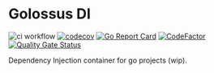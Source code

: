# Golossus DI

![ci workflow](https://github.com/golossus/di/actions/workflows/ci.yml/badge.svg)
[![codecov](https://codecov.io/gh/golossus/di/branch/master/graph/badge.svg?token=DGXZAW5PZF)](https://codecov.io/gh/golossus/di)
[![Go Report Card](https://goreportcard.com/badge/github.com/golossus/di)](https://goreportcard.com/report/github.com/golossus/di)
[![CodeFactor](https://www.codefactor.io/repository/github/golossus/di/badge)](https://www.codefactor.io/repository/github/golossus/di)
[![Quality Gate Status](https://sonarcloud.io/api/project_badges/measure?project=golossus_di&metric=alert_status)](https://sonarcloud.io/dashboard?id=golossus_di)

Dependency Injection container for go projects (wip).
